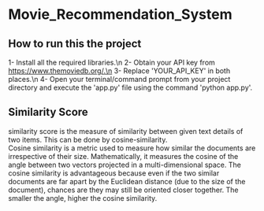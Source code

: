 # Movie_Recommendation_System
## How to run this the project
1- Install all the required libraries.\n
2- Obtain your API key from https://www.themoviedb.org/.\n
3- Replace 'YOUR_API_KEY' in both places.\n
4- Open your terminal/command prompt from your project directory and execute the 'app.py' file using the command 'python app.py'.
## Similarity Score
similarity score is the measure of similarity between given text details of two items. This can be done by cosine-similarity.\
Cosine similarity is a metric used to measure how similar the documents are irrespective of their size. Mathematically, it measures the cosine of the angle between two vectors projected in a multi-dimensional space. The cosine similarity is advantageous because even if the two similar documents are far apart by the Euclidean distance (due to the size of the document), chances are they may still be oriented closer together. The smaller the angle, higher the cosine similarity.
